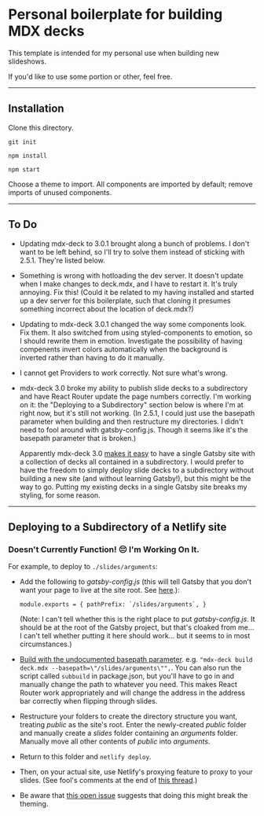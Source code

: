 # Personal boilerplate for building MDX decks

This template is intended for my personal use when building new slideshows.  

If you'd like to use some portion or other, feel free.

---

## Installation

Clone this directory.

`git init`

`npm install`

`npm start`

Choose a theme to import.  All components are imported by default; remove imports of unused components.

---

## To Do

* Updating mdx-deck to 3.0.1 brought along a bunch of problems.  I don't want to be left behind, so I'll try to solve them instead of sticking with 2.5.1.  They're listed below.

* Something is wrong with hotloading the dev server. It doesn't update when I make changes to deck.mdx, and I have to restart it. It's truly annoying. Fix this!  (Could it be related to my having installed and started up a dev server for this boilerplate, such that cloning it presumes something incorrect about the location of deck.mdx?) 

* Updating to mdx-deck 3.0.1 changed the way some components look.  Fix them.  It also switched from using styled-components to emotion, so I should rewrite them in emotion.  Investigate the possibility of having compenents invert colors automatically when the background is inverted rather than having to do it manually.

* I cannot get Providers to work correctly.  Not sure what's wrong.

* mdx-deck 3.0 broke my ability to publish slide decks to a subdirectory and have React Router update the page numbers correctly.  I'm working on it: the "Deploying to a Subdirectory" section below is where I'm at right now, but it's still not working.  (In 2.5.1, I could just use the basepath parameter when building and then restructure my directories.  I didn't need to fool around with gatsby-config.js.  Though it seems like it's the basepath parameter that is broken.)

  	Apparently mdx-deck 3.0 [makes it easy](https://github.com/jxnblk/mdx-deck/blob/master/docs/gatsby.md) to have a single Gatsby site with a collection of decks all contained in a subdirectory.  I would prefer to have the freedom to simply deploy slide decks to a subdirectory without building a new site (and without learning Gatsby!), but this might be the way to go.  Putting my existing decks in a single Gatsby site breaks my styling, for some reason.

---

## Deploying to a Subdirectory of a Netlify site

### Doesn't Currently Function! :pensive: I'm Working On It. 

For example, to deploy to `./slides/arguments`:

* Add the following to *gatsby-config.js* (this will tell Gatsby that you don't want your page to live at the site root. See [here](https://www.gatsbyjs.org/docs/path-prefix/).):

	``
	module.exports = {
	  pathPrefix: `/slides/arguments`,
	}
	``

	(Note: I can't tell whether this is the right place to put *gatsby-config.js*.  It should be at the root of the Gatsby project, but that's cloaked from me... I can't tell whether putting it here should work... but it seems to in most circumstances.)

* [Build with the undocumented basepath parameter](https://github.com/jxnblk/mdx-deck/issues/291). e.g. `"mdx-deck build deck.mdx --basepath=\"/slides/arguments\"",`.  You can also run the script called `subbuild` in package.json, but you'll have to go in and manually change the path to whatever you need.  This makes React Router work appropriately and will change the address in the address bar correctly when flipping through slides.

* Restructure your folders to create the directory structure you want, treating *public* as the site's root.  Enter the newly-created *public* folder and manually create a *slides* folder containing an *arguments* folder.  Manually move all other contents of *public* into *arguments*.

* Return to this folder and `netlify deploy`.

* Then, on your actual site, use Netlify's proxying feature to proxy to your slides. (See fool's comments at the end of [this thread](https://github.com/netlify/cli/issues/16).)

* Be aware that [this open issue](https://github.com/jxnblk/mdx-deck/issues/425) suggests that doing this might break the theming.
